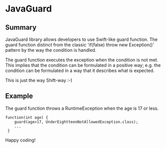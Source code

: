 # JavaGuard

## Summary
JavaGuard library allows developers to use Swift-like guard function. The guard function distinct from the classic 'if(false) throw new Exception()' pattern by the way the condition is handled.

The guard function executes the exception when the condition is not met. This implies that the condition can be formulated in a positive way; e.g. the condition can be formulated in a way that it describes what is expected.

This is just the way Shift-way :-)

## Example
The guard function throws a RuntimeException when the age is 17 or less.

    function(int age) {
        guard(age>17, UnderEightteenNotAllowedException.class);
        ...
     }
     

Happy coding!
